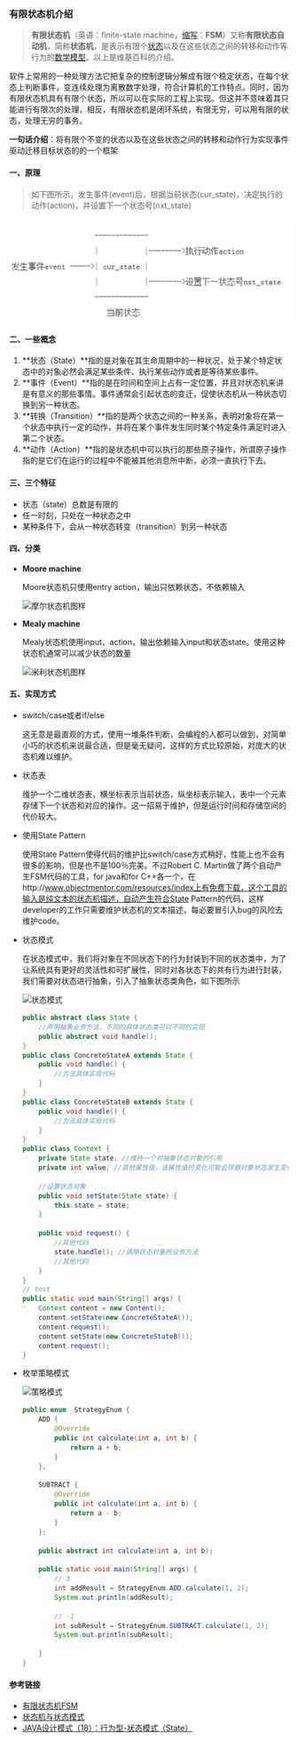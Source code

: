 ### 有限状态机介绍

> **有限状态机**（英语：finite-state machine，[缩写](https://zh.wikipedia.org/wiki/%E7%B8%AE%E5%AF%AB)：**FSM**）又称**有限状态自动机**，简称**状态机**，是表示有限个[状态](https://zh.wikipedia.org/wiki/%E7%8A%B6%E6%80%81)以及在这些状态之间的转移和动作等行为的[数学模型](https://zh.wikipedia.org/wiki/%E6%95%B0%E5%AD%A6%E6%A8%A1%E5%9E%8B)。以上是维基百科的介绍。

软件上常用的一种处理方法它把复杂的控制逻辑分解成有限个稳定状态，在每个状态上判断事件，变连续处理为离散数字处理，符合计算机的工作特点。同时，因为有限状态机具有有限个状态，所以可以在实际的工程上实现。但这并不意味着其只能进行有限次的处理，相反，有限状态机是闭环系统，有限无穷，可以用有限的状态，处理无穷的事务。

**一句话介绍**：将有限个不变的状态以及在这些状态之间的转移和动作行为实现事件驱动迁移目标状态的的一个框架

#### 一、原理

> 如下图所示，发生事件(event)后，根据当前状态(cur_state)，决定执行的动作(action)，并设置下一个状态号(nxt_state)

![原理图](./image/state-01-1.png)

#### 二、一些概念

1. **状态（State）**指的是对象在其生命周期中的一种状况，处于某个特定状态中的对象必然会满足某些条件、执行某些动作或者是等待某些事件。
2. **事件（Event）**指的是在时间和空间上占有一定位置，并且对状态机来讲是有意义的那些事情。事件通常会引起状态的变迁，促使状态机从一种状态切换到另一种状态。
3. **转换（Transition）**指的是两个状态之间的一种关系，表明对象将在第一个状态中执行一定的动作，并将在某个事件发生同时某个特定条件满足时进入第二个状态。
4. **动作（Action）**指的是状态机中可以执行的那些原子操作，所谓原子操作指的是它们在运行的过程中不能被其他消息所中断，必须一直执行下去。

#### 三、三个特征

* 状态（state）总数是有限的
* 任一时刻，只处在一种状态之中
* 某种条件下，会从一种状态转变（transition）到另一种状态

#### 四、分类

* **Moore machine**

  Moore状态机只使用entry action，输出只依赖状态，不依赖输入

  ![摩尔状态机图样](https://upload.wikimedia.org/wikipedia/commons/thumb/c/cf/Finite_state_machine_example_with_comments.svg/420px-Finite_state_machine_example_with_comments.svg.png)

* **Mealy machine**

  Mealy状态机使用input、action，输出依赖输入input和状态state。使用这种状态机通常可以减少状态的数量

  ![米利状态机图样](https://upload.wikimedia.org/wikipedia/commons/thumb/7/72/Fsm_mealy_model_door_control.svg/512px-Fsm_mealy_model_door_control.svg.png)

#### 五、实现方式

* switch/case或者if/else

  这无意是最直观的方式，使用一堆条件判断，会编程的人都可以做到，对简单小巧的状态机来说最合适，但是毫无疑问，这样的方式比较原始，对庞大的状态机难以维护。

* 状态表

  维护一个二维状态表，横坐标表示当前状态，纵坐标表示输入，表中一个元素存储下一个状态和对应的操作。这一招易于维护，但是运行时间和存储空间的代价较大。

* 使用State Pattern 

  使用State Pattern使得代码的维护比switch/case方式稍好，性能上也不会有很多的影响，但是也不是100％完美。不过Robert C. Martin做了两个自动产生FSM代码的工具，for java和for C++各一个，在http://www.objectmentor.com/resources/index上有免费下载，这个工具的输入是纯文本的状态机描述，自动产生符合State Pattern的代码，这样developer的工作只需要维护状态机的文本描述，每必要冒引入bug的风险去维护code。

* 状态模式

  在状态模式中，我们将对象在不同状态下的行为封装到不同的状态类中，为了让系统具有更好的灵活性和可扩展性，同时对各状态下的共有行为进行封装，我们需要对状态进行抽象，引入了抽象状态类角色，如下图所示

  ![状态模式](http://img.my.csdn.net/uploads/201301/20/1358693242_5100.jpg)

  ```java
  public abstract class State {  
      //声明抽象业务方法，不同的具体状态类可以不同的实现  
      public abstract void handle();  
  }
  public class ConcreteStateA extends State {  
      public void handle() {  
          //方法具体实现代码  
      }  
  } 
  public class ConcreteStateB extends State {  
      public void handle() {  
          //方法具体实现代码  
      }  
  } 
  public class Context {  
      private State state; //维持一个对抽象状态对象的引用  
      private int value; //其他属性值，该属性值的变化可能会导致对象状态发生变化  
   
      //设置状态对象  
      public void setState(State state) {  
          this.state = state;  
      }  
   
      public void request() {  
          //其他代码  
          state.handle(); //调用状态对象的业务方法  
          //其他代码  
      }  
  } 
  // test
  public static void main(String[] args) {
      Context content = new Content();
      content.setState(new ConcreteStateA());
      content.request();
      content.setState(new ConcreteStateB());
      content.request();
  }
  ```

* 枚举策略模式

  ![策略模式](http://clubimg.lenovo.com.cn/pic/5008875040935/0")

  ```java
  public enum  StrategyEnum {
      ADD {
          @Override
          public int calculate(int a, int b) {
              return a + b;
          }
      },
  
      SUBTRACT {
          @Override
          public int calculate(int a, int b) {
              return a - b;
          }
      };
  
      public abstract int calculate(int a, int b);
  
      public static void main(String[] args) {
          // 3
          int addResult = StrategyEnum.ADD.calculate(1, 2);
          System.out.println(addResult);
  
          // -1
          int subResult = StrategyEnum.SUBTRACT.calculate(1, 2);
          System.out.println(subResult);
  
      }
  }
  ```

#### 参考链接

* [有限状态机FSM](http://xfhnever.com/2014/07/19/state-machine/)
* [状态机与状态模式](http://yukai.space/2017/08/10/%E7%8A%B6%E6%80%81%E6%9C%BA%E4%B8%8E%E7%8A%B6%E6%80%81%E6%A8%A1%E5%BC%8F/)
* [JAVA设计模式（18）：行为型-状态模式（State）](https://blog.csdn.net/lovesomnus/article/details/45750039)